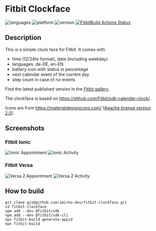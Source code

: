 # Fitbit Clockface

![languages](https://img.shields.io/badge/languages-JavaScript%20|%20CSS-blue)
![platform](https://img.shields.io/badge/platforms-Ionic%20|%20Versa%20|%20Versa%202-silver)
![version](https://img.shields.io/badge/version-%201.3.0-green)
[![FitbitBuild Actions Status](https://github.com/smirko-dev/fitbit-clockface/workflows/FitbitBuild/badge.svg)](https://github.com/smirko-dev/fitbit-clockface/actions)

## Description

This is a simple clock face for Fitbit.
It comes with
- time (12/24hr format), date (including weekday)
- languages: de-DE, en-EN
- battery icon with status in percentage
- next calendar event of the current day
- step count in case of no events

Find the latest published version in the [Fitbit gallery](https://gallery.fitbit.com/details/ae441b73-2660-407f-b796-a98d1d0583a0).

The clockface is based on https://github.com/Fitbit/sdk-calendar-clock/.

Icons are from https://materialdesignicons.com/ ([Apache license version 2.0](https://www.apache.org/licenses/LICENSE-2.0.html)). 

## Screenshots

### Fitbit Ionic

![Ionic Appointment](screenshots/ionic-event.png)
![Ionic Activity](screenshots/ionic-activity.png)

### Fitbit Versa

![Versa 2 Appointment](screenshots/versa2-event.png)
![Versa 2 Activity](screenshots/versa2-activity.png)

## How to build

```
git clone git@github.com:smirko-dev/fitbit-clockface.git
cd fitbit-clockface
npm add --dev @fitbit/sdk
npm add --dev @fitbit/sdk-cli
npx fitbit-build generate-appid
npx fitbit-build
```
